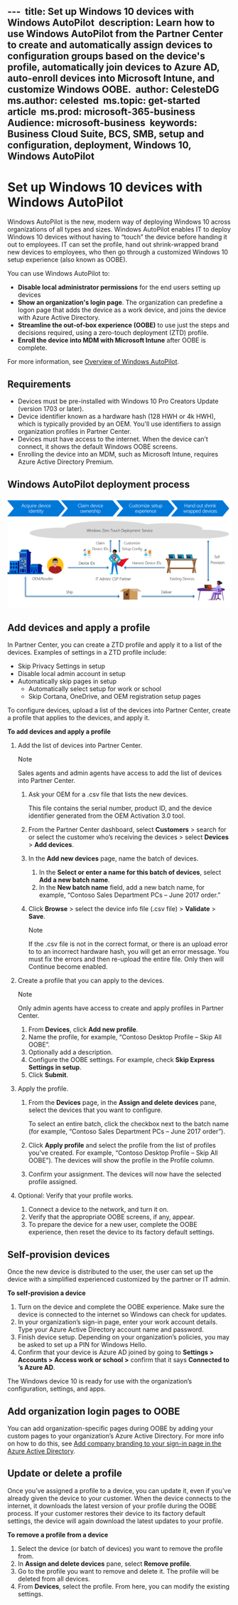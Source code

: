 --- 
title: Set up Windows 10 devices with Windows AutoPilot 
description: Learn how to use Windows AutoPilot from the Partner Center to create and automatically assign devices to configuration groups based on the device's profile, automatically join devices to Azure AD, auto-enroll devices into Microsoft Intune, and customize Windows OOBE. 
author: CelesteDG 
ms.author: celested 
ms.topic: get-started article 
ms.prod: microsoft-365-business
Audience: microsoft-business 
keywords: Business Cloud Suite, BCS, SMB, setup and configuration, deployment, Windows 10, Windows AutoPilot
---

# Set up Windows 10 devices with Windows AutoPilot

Windows AutoPilot is the new, modern way of deploying Windows 10 across organizations of all types and sizes. Windows AutoPilot enables IT to deploy Windows 10 devices without having to “touch” the device before handing it out to employees. IT can set the profile, hand out shrink-wrapped brand new devices to employees, who then go through a customized Windows 10 setup experience (also known as OOBE).

You can use Windows AutoPilot to:
- **Disable local administrator permissions** for the end users setting up devices
- **Show an organization's login page**. The organization can predefine a logon page that adds the device as a work device, and joins the device with Azure Active Directory.
- **Streamline the out-of-box experience (OOBE)** to use just the steps and decisions required, using a zero-touch deployment (ZTD) profile.
- **Enroll the device into MDM with Microsoft Intune** after OOBE is complete.

For more information, see [Overview of Windows AutoPilot](https://docs.microsoft.com/en-us/windows/deployment/windows-10-auto-pilot).

## Requirements

- Devices must be pre-installed with Windows 10 Pro Creators Update (version 1703 or later).
- Device identifier known as a hardware hash (128 HWH or 4k HWH), which is typically provided by an OEM. You'll use identifiers to assign organization profiles in Partner Center.
- Devices must have access to the internet. When the device can’t connect, it shows the default Windows OOBE screens.
- Enrolling the device into an MDM, such as Microsoft Intune, requires Azure Active Directory Premium.

## Windows AutoPilot deployment process

![Windows AutoPilot deployment process](media/903a8978051c335ceece3e7431c29fd4.png)

## Add devices and apply a profile

In Partner Center, you can create a ZTD profile and apply it to a list of the devices. Examples of settings in a ZTD profile include:
- Skip Privacy Settings in setup
- Disable local admin account in setup
- Automatically skip pages in setup
    - Automatically select setup for work or school
    - Skip Cortana, OneDrive, and OEM registration setup pages

To configure devices, upload a list of the devices into Partner Center, create a profile that applies to the devices, and apply it.

**To add devices and apply a profile**

1.  Add the list of devices into Partner Center.

    > [!NOTE]
    > Sales agents and admin agents have access to add the list of devices into Partner Center.

    1. Ask your OEM for a .csv file that lists the new devices.

        This file contains the serial number, product ID, and the device identifier generated from the OEM Activation 3.0 tool.

    2. From the Partner Center dashboard, select **Customers** > search for or select the customer who’s receiving the devices > select **Devices** > **Add devices**.
    3. In the **Add new devices** page, name the batch of devices.
        1.  In the **Select or enter a name for this batch of devices**, select **Add a new batch name**.
        2.  In the **New batch name** field, add a new batch name, for example, “Contoso Sales Department PCs – June 2017 order.”

    4. Click **Browse** > select the device info file (.csv file) >  **Validate** > **Save**.

        > [!NOTE]
        > If the .csv file is not in the correct format, or there is an upload error to to an incorrect hardware hash, you will get an error message. You must   fix the errors and then re-upload the entire file. Only then will Continue become enabled.

2. Create a profile that you can apply to the devices.

    > [!NOTE]
    > Only admin agents have access to create and apply profiles in Partner Center.

    1. From **Devices**, click **Add new profile**.
    2. Name the profile, for example, “Contoso Desktop Profile – Skip All OOBE”.
    3. Optionally add a description.
    4. Configure the OOBE settings. For example, check **Skip Express Settings in setup**.
    5. Click **Submit**.

3. Apply the profile.
    1. From the **Devices** page, in the **Assign and delete devices** pane, select the devices that you want to configure.

        To select an entire batch, click the checkbox next to the batch name (for example, “Contoso Sales Department PCs – June 2017 order”).

    2. Click **Apply profile** and select the profile from the list of profiles you’ve created. For example, “Contoso Desktop Profile – Skip All OOBE”). The   devices will show the profile in the Profile column.
    3. Confirm your assignment. The devices will now have the selected profile assigned.

4. Optional: Verify that your profile works.
    1. Connect a device to the network, and turn it on.
    2. Verify that the appropriate OOBE screens, if any, appear.
    3. To prepare the device for a new user, complete the OOBE experience, then reset the device to its factory default settings.

## Self-provision devices

Once the new device is distributed to the user, the user can set up the device
with a simplified experienced customized by the partner or IT admin.

**To self-provision a device**

1. Turn on the device and complete the OOBE experience. Make sure the device is connected to the internet so Windows can check for updates.
2. In your organization’s sign-in page, enter your work account details. Type your Azure Active Directory account name and password.
3. Finish device setup. Depending on your organization’s policies, you may be asked to set up a PIN for Windows Hello.
4. Confirm that your device is Azure AD joined by going to **Settings > Accounts > Access work or school >** confirm that it says **Connected to <organization>’s Azure AD**.

The Windows device 10 is ready for use with the organization’s configuration, settings, and apps.

## Add organization login pages to OOBE

You can add organization-specific pages during OOBE by adding your custom pages to your organization’s Azure Active Directory. For more info on how to do this, see [Add company branding to your sign-in page in the Azure Active Directory](https://docs.microsoft.com/azure/active-directory/active-directory-branding-custom-signon-azure-portal).

## Update or delete a profile

Once you’ve assigned a profile to a device, you can update it, even if you’ve already given the device to your customer. When the device connects to the internet, it downloads the latest version of your profile during the OOBE process. If your customer restores their device to its factory default settings, the device will again download the latest updates to your profile.

**To remove a profile from a device**

1. Select the device (or batch of devices) you want to remove the profile from.
2. In **Assign and delete devices** pane, select **Remove profile**.
3. Go to the profile you want to remove and delete it. The profile will be deleted from all devices.
4. From **Devices**, select the profile. From here, you can modify the existing settings.
